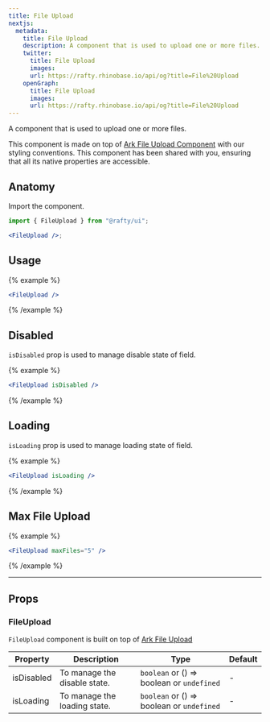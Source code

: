 ```yaml
---
title: File Upload
nextjs:
  metadata:
    title: File Upload
    description: A component that is used to upload one or more files.
    twitter:
      title: File Upload
      images:
      url: https://rafty.rhinobase.io/api/og?title=File%20Upload
    openGraph:
      title: File Upload
      images:
      url: https://rafty.rhinobase.io/api/og?title=File%20Upload
---
```


A component that is used to upload one or more files.

This component is made on top of [Ark File Upload Component](https://ark-ui.com/react/docs/components/file-upload) with our styling conventions. This component has been shared with you, ensuring that all its native properties are accessible.

## Anatomy

Import the component.

```jsx
import { FileUpload } from "@rafty/ui";

<FileUpload />;
```

## Usage

{% example %}

```jsx
<FileUpload />
```

{% /example %}

## Disabled

`isDisabled` prop is used to manage disable state of field.

{% example %}

```jsx
<FileUpload isDisabled />
```

{% /example %}

## Loading

`isLoading` prop is used to manage loading state of field.

{% example %}

```jsx
<FileUpload isLoading />
```

{% /example %}

## Max File Upload

{% example %}

```jsx
<FileUpload maxFiles="5" />
```

{% /example %}

---

## Props

### FileUpload

`FileUpload` component is built on top of [Ark File Upload](https://ark-ui.com/react/docs/components/file-upload#api-reference)

| Property   | Description                  | Type                                                   | Default |
| ---------- | ---------------------------- | ------------------------------------------------------ | ------- |
| isDisabled | To manage the disable state. | `boolean` or <Info>() => boolean</Info> or `undefined` | -       |
| isLoading  | To manage the loading state. | `boolean` or <Info>() => boolean</Info> or `undefined` | -       |

